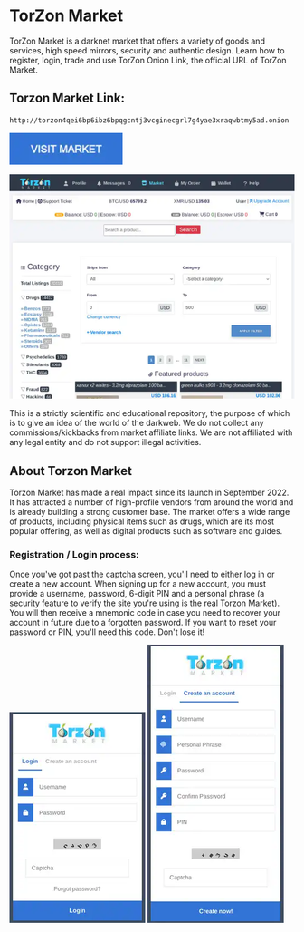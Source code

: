 # TorZon Market
TorZon Market is a darknet market that offers a variety of goods and services, high speed mirrors, security and authentic design. Learn how to register, login, trade and use TorZon Onion Link, the official URL of TorZon Market.

## Torzon Market Link:

```sh
http://torzon4qei6bp6ibz6bpqgcntj3vcginecgrl7g4yae3xraqwbtmy5ad.onion
```
[<img src="/assets/visit-market.webp" width="200">](http://torzon4qei6bp6ibz6bpqgcntj3vcginecgrl7g4yae3xraqwbtmy5ad.onion/)

<a href="http://torzon4qei6bp6ibz6bpqgcntj3vcginecgrl7g4yae3xraqwbtmy5ad.onion"><img src="/assets/torzon-preview.webp" alt="image" style="max-width: 100%;"><a>

This is a strictly scientific and educational repository, the purpose of which is to give an idea of the world of the darkweb. We do not collect any commissions/kickbacks from market affiliate links. We are not affiliated with any legal entity and do not support illegal activities.

## About Torzon Market
Torzon Market has made a real impact since its launch in September 2022. It has attracted a number of high-profile vendors from around the world and is already building a strong customer base. The market offers a wide range of products, including physical items such as drugs, which are its most popular offering, as well as digital products such as software and guides.

### Registration / Login process:

Once you've got past the captcha screen, you'll need to either log in or create a new account. When signing up for a new account, you must provide a username, password, 6-digit PIN and a personal phrase (a security feature to verify the site you're using is the real Torzon Market). You will then receive a mnemonic code in case you need to recover your account in future due to a forgotten password. If you want to reset your password or PIN, you'll need this code. Don't lose it!

<a href="http://torzon4qei6bp6ibz6bpqgcntj3vcginecgrl7g4yae3xraqwbtmy5ad.onion"><img src="/assets/torzon-login.webp" alt="image" style="max-width: 100%;"><a>  <a href="http://torzon4qei6bp6ibz6bpqgcntj3vcginecgrl7g4yae3xraqwbtmy5ad.onion"><img src="/assets/torzon-register.webp" alt="image" style="max-width: 100%;"><a>